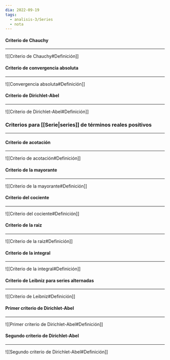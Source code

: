 ```yaml
---
dia: 2022-09-19
tags:
  - analisis-3/Series
  - nota
---
```

#### Criterio de Chauchy
---
![[Criterio de Chauchy#Definición]]


#### Criterio de convergencia absoluta
---
![[Convergencia absoluta#Definición]]


#### Criterio de Dirichlet-Abel
---
![[Criterio de Dirichlet-Abel#Definición]]


### Criterios para [[Serie|series]] de términos reales positivos
---

#### Criterio de acotación
---
![[Criterio de acotación#Definición]]


#### Criterio de la mayorante
---
![[Criterio de la mayorante#Definición]]


#### Criterio del cociente
---
![[Criterio del cociente#Definición]]


#### Criterio de la raiz
---
![[Criterio de la raiz#Definición]]


#### Criterio de la integral
---
![[Criterio de la integral#Definición]]


#### Criterio de Leibniz para series alternadas
---
![[Criterio de Leibniz#Definición]]


#### Primer criterio de Dirichlet-Abel
---
![[Primer criterio de Dirichlet-Abel#Definición]]


#### Segundo criterio de Dirichlet-Abel
---
![[Segundo criterio de Dirichlet-Abel#Definición]]